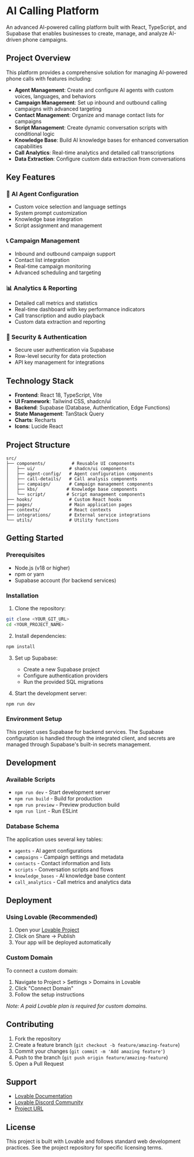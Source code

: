 
# AI Calling Platform

An advanced AI-powered calling platform built with React, TypeScript, and Supabase that enables businesses to create, manage, and analyze AI-driven phone campaigns.

## Project Overview

This platform provides a comprehensive solution for managing AI-powered phone calls with features including:

- **Agent Management**: Create and configure AI agents with custom voices, languages, and behaviors
- **Campaign Management**: Set up inbound and outbound calling campaigns with advanced targeting
- **Contact Management**: Organize and manage contact lists for campaigns
- **Script Management**: Create dynamic conversation scripts with conditional logic
- **Knowledge Base**: Build AI knowledge bases for enhanced conversation capabilities
- **Call Analytics**: Real-time analytics and detailed call transcriptions
- **Data Extraction**: Configure custom data extraction from conversations

## Key Features

### 🤖 AI Agent Configuration
- Custom voice selection and language settings
- System prompt customization
- Knowledge base integration
- Script assignment and management

### 📞 Campaign Management
- Inbound and outbound campaign support
- Contact list integration
- Real-time campaign monitoring
- Advanced scheduling and targeting

### 📊 Analytics & Reporting
- Detailed call metrics and statistics
- Real-time dashboard with key performance indicators
- Call transcription and audio playback
- Custom data extraction and reporting

### 🔐 Security & Authentication
- Secure user authentication via Supabase
- Row-level security for data protection
- API key management for integrations

## Technology Stack

- **Frontend**: React 18, TypeScript, Vite
- **UI Framework**: Tailwind CSS, shadcn/ui
- **Backend**: Supabase (Database, Authentication, Edge Functions)
- **State Management**: TanStack Query
- **Charts**: Recharts
- **Icons**: Lucide React

## Project Structure

```
src/
├── components/          # Reusable UI components
│   ├── ui/             # shadcn/ui components
│   ├── agent-config/   # Agent configuration components
│   ├── call-details/   # Call analysis components
│   ├── campaign/       # Campaign management components
│   ├── kbs/           # Knowledge base components
│   └── script/        # Script management components
├── hooks/              # Custom React hooks
├── pages/              # Main application pages
├── contexts/           # React contexts
├── integrations/       # External service integrations
└── utils/              # Utility functions
```

## Getting Started

### Prerequisites

- Node.js (v18 or higher)
- npm or yarn
- Supabase account (for backend services)

### Installation

1. Clone the repository:
```bash
git clone <YOUR_GIT_URL>
cd <YOUR_PROJECT_NAME>
```

2. Install dependencies:
```bash
npm install
```

3. Set up Supabase:
   - Create a new Supabase project
   - Configure authentication providers
   - Run the provided SQL migrations

4. Start the development server:
```bash
npm run dev
```

### Environment Setup

This project uses Supabase for backend services. The Supabase configuration is handled through the integrated client, and secrets are managed through Supabase's built-in secrets management.

## Development

### Available Scripts

- `npm run dev` - Start development server
- `npm run build` - Build for production
- `npm run preview` - Preview production build
- `npm run lint` - Run ESLint

### Database Schema

The application uses several key tables:
- `agents` - AI agent configurations
- `campaigns` - Campaign settings and metadata
- `contacts` - Contact information and lists
- `scripts` - Conversation scripts and flows
- `knowledge_bases` - AI knowledge base content
- `call_analytics` - Call metrics and analytics data

## Deployment

### Using Lovable (Recommended)

1. Open your [Lovable Project](https://lovable.dev/projects/d89e6d95-e38d-45e2-a7e7-c219edf5cfc2)
2. Click on Share → Publish
3. Your app will be deployed automatically

### Custom Domain

To connect a custom domain:
1. Navigate to Project > Settings > Domains in Lovable
2. Click "Connect Domain"
3. Follow the setup instructions

*Note: A paid Lovable plan is required for custom domains.*

## Contributing

1. Fork the repository
2. Create a feature branch (`git checkout -b feature/amazing-feature`)
3. Commit your changes (`git commit -m 'Add amazing feature'`)
4. Push to the branch (`git push origin feature/amazing-feature`)
5. Open a Pull Request

## Support

- [Lovable Documentation](https://docs.lovable.dev/)
- [Lovable Discord Community](https://discord.com/channels/1119885301872070706/1280461670979993613)
- [Project URL](https://lovable.dev/projects/d89e6d95-e38d-45e2-a7e7-c219edf5cfc2)

## License

This project is built with Lovable and follows standard web development practices. See the project repository for specific licensing terms.
